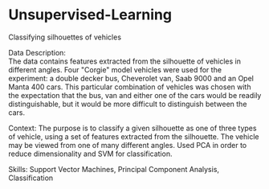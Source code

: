 # Unsupervised-Learning
Classifying silhouettes of vehicles

Data Description:  
The data contains features extracted from the silhouette of vehicles in different angles. Four "Corgie" model vehicles were used for the experiment: a double decker bus, Cheverolet van, Saab 9000 and an Opel Manta 400 cars. This particular combination of vehicles was chosen with the expectation that the bus, van and either one of the cars would be readily distinguishable, but it would be more difficult to distinguish between the cars. 

Context: The purpose is to classify a given silhouette as one of three types of vehicle, using a set of features extracted from the silhouette. The vehicle may be viewed from one of many different angles. Used PCA in order to reduce dimensionality and SVM for classification.

Skills: Support Vector Machines, Principal Component Analysis, Classification
